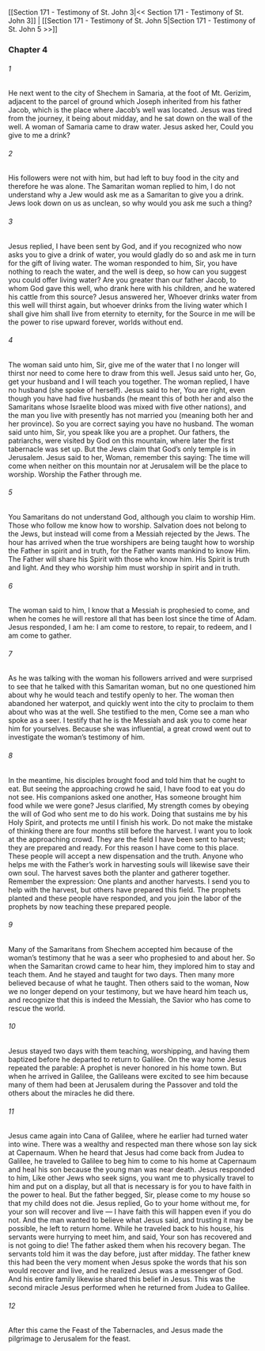 [[Section 171 - Testimony of St. John 3|<< Section 171 - Testimony of St. John 3]]  |  [[Section 171 - Testimony of St. John 5|Section 171 - Testimony of St. John 5 >>]]

### Chapter 4
###### 1
He next went to the city of Shechem in Samaria, at the foot of Mt. Gerizim, adjacent to the parcel of ground which Joseph inherited from his father Jacob, which is the place where Jacob’s well was located. Jesus was tired from the journey, it being about midday, and he sat down on the wall of the well. A woman of Samaria came to draw water. Jesus asked her, Could you give to me a drink?

###### 2
His followers were not with him, but had left to buy food in the city and therefore he was alone. The Samaritan woman replied to him, I do not understand why a Jew would ask me as a Samaritan to give you a drink. Jews look down on us as unclean, so why would you ask me such a thing?

###### 3
Jesus replied, I have been sent by God, and if you recognized who now asks you to give a drink of water, you would gladly do so and ask me in turn for the gift of living water. The woman responded to him, Sir, you have nothing to reach the water, and the well is deep, so how can you suggest you could offer living water? Are you greater than our father Jacob, to whom God gave this well, who drank here with his children, and he watered his cattle from this source? Jesus answered her, Whoever drinks water from this well will thirst again, but whoever drinks from the living water which I shall give him shall live from eternity to eternity, for the Source in me will be the power to rise upward forever, worlds without end.

###### 4
The woman said unto him, Sir, give me of the water that I no longer will thirst nor need to come here to draw from this well. Jesus said unto her, Go, get your husband and I will teach you together. The woman replied, I have no husband (she spoke of herself). Jesus said to her, You are right, even though you have had five husbands (he meant this of both her and also the Samaritans whose Israelite blood was mixed with five other nations), and the man you live with presently has not married you (meaning both her and her province). So you are correct saying you have no husband. The woman said unto him, Sir, you speak like you are a prophet. Our fathers, the patriarchs, were visited by God on this mountain, where later the first tabernacle was set up. But the Jews claim that God’s only temple is in Jerusalem. Jesus said to her, Woman, remember this saying: The time will come when neither on this mountain nor at Jerusalem will be the place to worship. Worship the Father through me.

###### 5
You Samaritans do not understand God, although you claim to worship Him. Those who follow me know how to worship. Salvation does not belong to the Jews, but instead will come from a Messiah rejected by the Jews. The hour has arrived when the true worshipers are being taught how to worship the Father in spirit and in truth, for the Father wants mankind to know Him. The Father will share his Spirit with those who know him. His Spirit is truth and light. And they who worship him must worship in spirit and in truth.

###### 6
The woman said to him, I know that a Messiah is prophesied to come, and when he comes he will restore all that has been lost since the time of Adam. Jesus responded, I am he: I am come to restore, to repair, to redeem, and I am come to gather.

###### 7
As he was talking with the woman his followers arrived and were surprised to see that he talked with this Samaritan woman, but no one questioned him about why he would teach and testify openly to her. The woman then abandoned her waterpot, and quickly went into the city to proclaim to them about who was at the well. She testified to the men, Come see a man who spoke as a seer. I testify that he is the Messiah and ask you to come hear him for yourselves. Because she was influential, a great crowd went out to investigate the woman’s testimony of him.

###### 8
In the meantime, his disciples brought food and told him that he ought to eat. But seeing the approaching crowd he said, I have food to eat you do not see. His companions asked one another, Has someone brought him food while we were gone? Jesus clarified, My strength comes by obeying the will of God who sent me to do his work. Doing that sustains me by his Holy Spirit, and protects me until I finish his work. Do not make the mistake of thinking there are four months still before the harvest. I want you to look at the approaching crowd. They are the field I have been sent to harvest; they are prepared and ready. For this reason I have come to this place. These people will accept a new dispensation and the truth. Anyone who helps me with the Father’s work in harvesting souls will likewise save their own soul. The harvest saves both the planter and gatherer together. Remember the expression: One plants and another harvests. I send you to help with the harvest, but others have prepared this field. The prophets planted and these people have responded, and you join the labor of the prophets by now teaching these prepared people.

###### 9
Many of the Samaritans from Shechem accepted him because of the woman’s testimony that he was a seer who prophesied to and about her. So when the Samaritan crowd came to hear him, they implored him to stay and teach them. And he stayed and taught for two days. Then many more believed because of what he taught. Then others said to the woman, Now we no longer depend on your testimony, but we have heard him teach us, and recognize that this is indeed the Messiah, the Savior who has come to rescue the world.

###### 10
Jesus stayed two days with them teaching, worshipping, and having them baptized before he departed to return to Galilee. On the way home Jesus repeated the parable: A prophet is never honored in his home town. But when he arrived in Galilee, the Galileans were excited to see him because many of them had been at Jerusalem during the Passover and told the others about the miracles he did there.

###### 11
Jesus came again into Cana of Galilee, where he earlier had turned water into wine. There was a wealthy and respected man there whose son lay sick at Capernaum. When he heard that Jesus had come back from Judea to Galilee, he traveled to Galilee to beg him to come to his home at Capernaum and heal his son because the young man was near death. Jesus responded to him, Like other Jews who seek signs, you want me to physically travel to him and put on a display, but all that is necessary is for you to have faith in the power to heal. But the father begged, Sir, please come to my house so that my child does not die. Jesus replied, Go to your home without me, for your son will recover and live — I have faith this will happen even if you do not. And the man wanted to believe what Jesus said, and trusting it may be possible, he left to return home. While he traveled back to his house, his servants were hurrying to meet him, and said, Your son has recovered and is not going to die! The father asked them when his recovery began. The servants told him it was the day before, just after midday. The father knew this had been the very moment when Jesus spoke the words that his son would recover and live, and he realized Jesus was a messenger of God. And his entire family likewise shared this belief in Jesus. This was the second miracle Jesus performed when he returned from Judea to Galilee.

###### 12
After this came the Feast of the Tabernacles, and Jesus made the pilgrimage to Jerusalem for the feast.